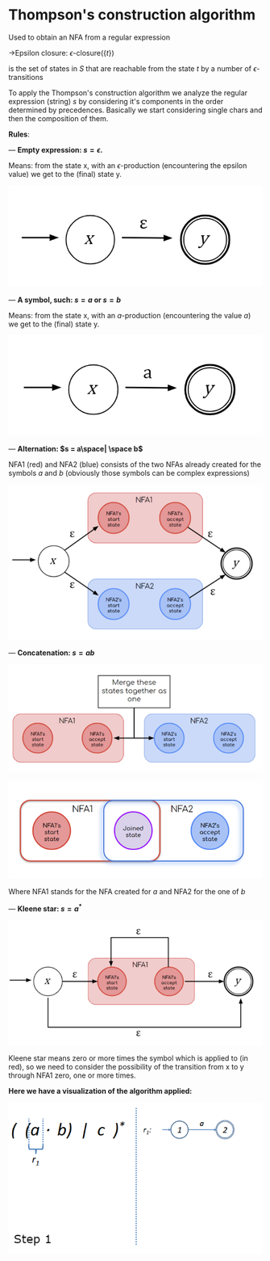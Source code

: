 # Thompson's construction algorithm

Used to obtain an NFA from a regular expression 

→Epsilon closure: $\epsilon$-closure({$t$})

is the set of states in $S$ that are reachable from the state $t$ by a number of $\epsilon$-transitions

To apply the Thompson's construction algorithm we analyze the regular expression (string) $s$ by considering it's components in the order determined by precedences. Basically we start considering single chars and then the composition of them.

**Rules**:

— **Empty expression: $s=\epsilon$.**

Means: from the state x, with an $\epsilon$-production (encountering the epsilon value) we get to the (final) state y.

![2bwx46pe.bmp](2bwx46pe.bmp)

— **A symbol, such: $s=a$ or $s=b$**

Means: from the state x, with an $a$-production (encountering the value $a$) we get to the (final) state y.

![0yknscq9.bmp](0yknscq9.bmp)

— **Alternation: $s = a\space| \space b$**

NFA1 (red) and NFA2 (blue) consists of the two NFAs already created for the symbols $a$ and $b$ (obviously those symbols can be complex expressions)

![Untitled%2021.png](Untitled%2021.png)

— **Concatenation: $s=ab$**

![ytgw628u.bmp](ytgw628u.bmp)

![cr2uzsgy.bmp](cr2uzsgy.bmp)

Where NFA1 stands for the NFA created for $a$ and NFA2 for the one of $b$

— **Kleene star: $s=a^*$**

![Untitled%2022.png](Untitled%2022.png)

Kleene star means zero or more times the symbol which is applied to (in red), so we need to consider the possibility of the transition from x to y through NFA1 zero, one or more times.

**Here we have a visualization of the algorithm applied:**

![output_GJ8ao8.gif](output_GJ8ao8.gif)